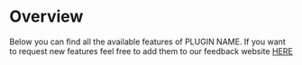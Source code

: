 # Overview
Below you can find all the available features of PLUGIN NAME. If you want to request new features feel free to add them to our feedback website [HERE](https://feedback.techscode.de/) <!--- <<<<<<< ADD THE RIGHT LINK TO THE PLUGIN SECTION OF THE FEEDBACK WEBSITE -->

